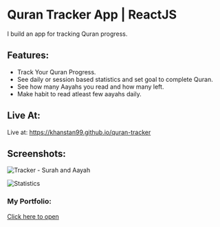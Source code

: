 
#  Quran Tracker App | ReactJS
I build an app for tracking Quran progress.
## Features:
- Track Your Quran Progress.
- See daily or session based statistics and set goal to complete Quran.
- See how many Aayahs you read and how many left.
- Make habit to read atleast few aayahs daily.

## Live At: 

Live at: https://khanstan99.github.io/quran-tracker

## Screenshots:
![Tracker - Surah and Aayah](https://i.ibb.co/1Z9mq86/1.png)

![Statistics](https://i.ibb.co/xg6gGn2/2.png)

### My Portfolio:
[Click here to open](https://hidayat-portfolio.web.app/)
